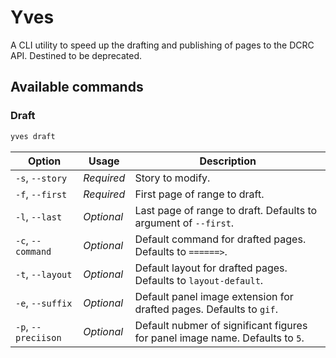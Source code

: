 # Yves

A CLI utility to speed up the drafting and publishing of pages to the DCRC API. Destined to be deprecated.

## Available commands

### Draft
```bash
yves draft
```

| Option  | Usage | Description |
| --- | --- | --- |
| `-s`, `--story` | *Required* | Story to modify. |
| `-f`, `--first` | *Required* | First page of range to draft. |
| `-l`, `--last` | *Optional* | Last page of range to draft. Defaults to argument of `--first`. |
| `-c`, `--command` | *Optional* | Default command for drafted pages. Defaults to `======>`. |
| `-t`, `--layout` | *Optional* | Default layout for drafted pages. Defaults to `layout-default`. |
| `-e`, `--suffix` | *Optional* | Default panel image extension for drafted pages. Defaults to `gif`. |
| `-p`, `--preciison` | *Optional* | Default nubmer of significant figures for panel image name. Defaults to `5`. |